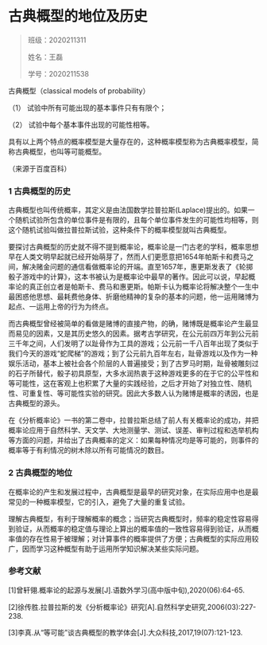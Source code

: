 # 古典概型的地位及历史

> 班级：2020211311
>
> 姓名：王磊
>
> 学号：2020211538

古典概型（classical models of probability）

（1） 试验中所有可能出现的基本事件只有有限个；

（2） 试验中每个基本事件出现的可能性相等。

具有以上两个特点的概率模型是大量存在的，这种概率模型称为古典概率模型，简称古典概型，也叫等可能概型。

（来源于百度百科）

### 1 古典概型的历史

​	古典概型也叫传统概率，其定义是由法国数学拉普拉斯(Laplace)提出的。如果一个随机试验所包含的单位事件是有限的，且每个单位事件发生的可能性均相等，则这个随机试验叫做拉普拉斯试验，这种条件下的概率模型就叫古典概型。

​	要探讨古典概型的历史就不得不提到概率论，概率论是一门古老的学科，概率思想早在人类文明早起就已经开始萌芽了，然而人们更愿意把1654年帕斯卡和费马之间，解决赌金问题的通信看做概率论的开端。直至1657年，惠更斯发表了《轮掷骰子游戏中的计算》，这本书被认为是概率论中最早的著作。因此可以说，早起概率论的真正创立者是帕斯卡、费马和惠更斯。帕斯卡认为概率论将解决整个一生中最困惑他思想、最耗费他身体、折磨他精神的复杂的基本的问题，他一运用赌博为起点、一运用上帝的行为为终点。

​	而古典概型曾经被简单的看做是赌博的直接产物，的确，赌博既是概率论产生最显而易见的因素，又是其历史悠久的因素。据考古学研究，在公元前四万年到公元前三千年之间，人们发明了以趾骨作为工具的游戏；公元前一千八百年出现了类似于我们今天的游戏“蛇爬梯”的游戏；到了公元前九百年左右，趾骨游戏以及作为一种娱乐活动，基本上被社会各个阶层的人普遍接受；到了古罗马时期，趾骨被雕刻过的石子所替代，骰子初具原型，大多水润热衷于这种游戏更多的在于它的公平性和等可能性，这在客观上也积累了大量的实践经验，之后才开始了对独立性、随机性、可重复性、等可能性实验的研究。因此大多数人认为赌博是概率的诱因，也是古典概型的源头。

​	在《分析概率论》一书的第二卷中，拉普拉斯总结了前人有关概率论的成功，并把概率论应用于自然科学、天文学、大地测量学、测试、误差、审判过程和选举机构等方面的问题，并给出了古典概率的定义：如果每种情况均是等可能的，则事件的概率等于有利情况的树木除以所有可能情况的数目。

### 2 古典概型的地位

​	在概率论的产生和发展过程中，古典概型是最早的研究对象，在实际应用中也是最常见的一种概率模型，它的引入，避免了大量的重复试验。

​	理解古典概型，有利于理解概率的概念；当研究古典概型时，频率的稳定性容易得到验证，从而概率的稳定值与理论上算出的概率值的一致性容易得到验证，从而概率值的存在性易于被理解；对计算事件的概率提供了方便；古典概型的实际应用较广，因而学习这种概型有助于运用所学知识解决某些实际问题。

### 参考文献

[1]曾轩翎.概率论的起源与发展[J].语数外学习(高中版中旬),2020(06):64-65.

[2]徐传胜.拉普拉斯的发《分析概率论》研究[A].自然科学史研究,2006(03):227-238.

[3]李真.从“等可能”谈古典概型的教学体会[J].大众科技,2017,19(07):121-123.

